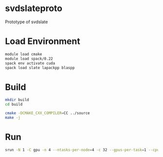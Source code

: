 # svdslateproto
Prototype of svdslate


# Load Environment
```bash
module load cmake
module load spack/0.22
spack env activate cuda
spack load slate lapackpp blaspp
```


# Build

```bash
mkdir build
cd build

cmake -DCMAKE_CXX_COMPILER=CC ../source
make -j
```

# Run 

```bash
srun -N 1 -C gpu -n 4 --ntasks-per-node=4 -c 32 --gpus-per-task=1 --cpu-bind=cores ./svd_slate
```
